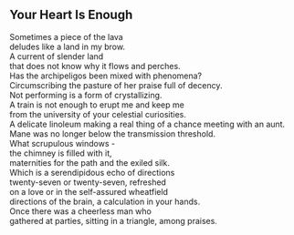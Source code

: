 Your Heart Is Enough
--------------------
Sometimes a piece of the lava  
deludes like a land in my brow.  
A current of slender land  
that does not know why it flows and perches.  
Has the archipeligos been mixed with phenomena?  
Circumscribing the pasture of her praise full of decency.  
Not performing is a form of crystallizing.  
A train is not enough to erupt me and keep me  
from the university of your celestial curiosities.  
A delicate linoleum making a real thing of a chance meeting with an aunt.  
Mane was no longer below the transmission threshold.  
What scrupulous windows -  
the chimney is filled with it,  
maternities for the path and the exiled silk.  
Which is a serendipidous echo of directions  
twenty-seven or twenty-seven, refreshed  
on a love or in the self-assured wheatfield  
directions of the brain, a calculation in your hands.  
Once there was a cheerless man who  
gathered at parties, sitting in a triangle, among praises.  
